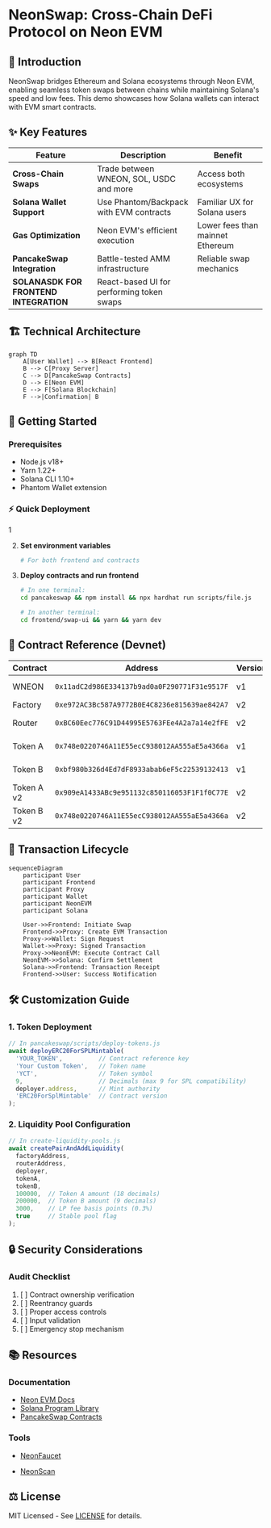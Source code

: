 # NeonSwap: Cross-Chain DeFi Protocol on Neon EVM

## 🌟 Introduction
NeonSwap bridges Ethereum and Solana ecosystems through Neon EVM, enabling seamless token swaps between chains while maintaining Solana's speed and low fees. This demo showcases how Solana wallets can interact with EVM smart contracts.



## ✨ Key Features

| Feature | Description | Benefit |
|---------|-------------|---------|
| **Cross-Chain Swaps** | Trade between WNEON, SOL, USDC and more | Access both ecosystems |
| **Solana Wallet Support** | Use Phantom/Backpack with EVM contracts | Familiar UX for Solana users |
| **Gas Optimization** | Neon EVM's efficient execution | Lower fees than mainnet Ethereum |
| **PancakeSwap Integration** | Battle-tested AMM infrastructure | Reliable swap mechanics |
|**SOLANASDK FOR FRONTEND INTEGRATION** |React-based UI for performing token swaps|

## 🏗 Technical Architecture

```mermaid
graph TD
    A[User Wallet] --> B[React Frontend]
    B --> C[Proxy Server]
    C --> D[PancakeSwap Contracts]
    D --> E[Neon EVM]
    E --> F[Solana Blockchain]
    F -->|Confirmation| B
```

## 🚀 Getting Started

### Prerequisites
- Node.js v18+
- Yarn 1.22+
- Solana CLI 1.10+
- Phantom Wallet extension

### ⚡ Quick Deployment

1

2. **Set environment variables**
   ```bash
   # For both frontend and contracts
   

3. **Deploy contracts and run frontend**
   ```bash
   # In one terminal:
   cd pancakeswap && npm install && npx hardhat run scripts/file.js
   
   # In another terminal:
   cd frontend/swap-ui && yarn && yarn dev
   ```

## 📜 Contract Reference (Devnet)

| Contract | Address | Version | Description |
|----------|---------|---------|-------------|
| WNEON | `0x11adC2d986E334137b9ad0a0F290771F31e9517F` | v1 | Wrapped NEON token |
| Factory | `0xe972AC3Bc587A9772B0E4C8236e815639ae842A7` | v2 | Pool creation |
| Router | `0xBC60Eec776C91D44995E5763FEe4A2a7a14e2fFE` | v2 | Swap operations |
| Token A | `0x748e0220746A11E55ecC938012AA555aE5a4366a` | v1 | Test ERC20ForSPL |
| Token B | `0xbf980b326d4Ed7dF8933abab6eF5c22539132413` | v1 | Test ERC20ForSPL |
| Token A v2 | `0x909eA1433ABc9e951132c850116053F1F1f0C77E` | v2 | Test ERC20ForSPLv2 |
| Token B v2 | `0x748e0220746A11E55ecC938012AA555aE5a4366a` | v2 | Test ERC20ForSPLv2 |

## 🔄 Transaction Lifecycle

```mermaid
sequenceDiagram
    participant User
    participant Frontend
    participant Proxy
    participant Wallet
    participant NeonEVM
    participant Solana
    
    User->>Frontend: Initiate Swap
    Frontend->>Proxy: Create EVM Transaction
    Proxy->>Wallet: Sign Request
    Wallet->>Proxy: Signed Transaction
    Proxy->>NeonEVM: Execute Contract Call
    NeonEVM->>Solana: Confirm Settlement
    Solana->>Frontend: Transaction Receipt
    Frontend->>User: Success Notification
```

## 🛠 Customization Guide

### 1. Token Deployment
```javascript
// In pancakeswap/scripts/deploy-tokens.js
await deployERC20ForSPLMintable(
  'YOUR_TOKEN',          // Contract reference key
  'Your Custom Token',   // Token name
  'YCT',                 // Token symbol
  9,                     // Decimals (max 9 for SPL compatibility)
  deployer.address,      // Mint authority
  'ERC20ForSplMintable'  // Contract version
);
```

### 2. Liquidity Pool Configuration
```javascript
// In create-liquidity-pools.js
await createPairAndAddLiquidity(
  factoryAddress,
  routerAddress,
  deployer,
  tokenA, 
  tokenB,
  100000,  // Token A amount (18 decimals)
  200000,  // Token B amount (9 decimals)
  3000,    // LP fee basis points (0.3%)
  true     // Stable pool flag
);
```

## 🔒 Security Considerations

### Audit Checklist
1. [ ] Contract ownership verification
2. [ ] Reentrancy guards
3. [ ] Proper access controls
4. [ ] Input validation
5. [ ] Emergency stop mechanism



## 📚 Resources

### Documentation
- [Neon EVM Docs](https://neon-evm.xyz/docs)
- [Solana Program Library](https://spl.solana.com)
- [PancakeSwap Contracts](https://docs.pancakeswap.finance/code/smart-contracts)

### Tools
- [NeonFaucet](https://neonfaucet.org)

- [NeonScan](https://neonscan.org)

## ⚖️ License
MIT Licensed - See [LICENSE](LICENSE) for details.
